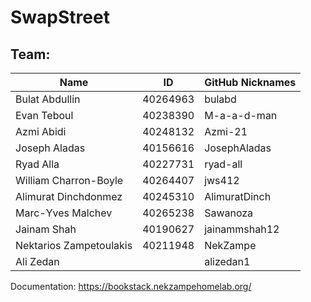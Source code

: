 # SwapStreet

## Team:
| Name                     | ID        | GitHub Nicknames 
|--------------------------|-----------| -----------
| Bulat Abdullin          | 40264963  | bulabd
| Evan Teboul             | 40238390  | M-a-a-d-man
| Azmi Abidi              | 40248132  | Azmi-21
| Joseph Aladas           | 40156616  | JosephAladas
| Ryad Alla               | 40227731  | ryad-all
| William Charron-Boyle   | 40264407  | jws412
| Alimurat Dinchdonmez    | 40245310  | AlimuratDinch
| Marc-Yves Malchev       | 40265238  | Sawanoza
| Jainam Shah             | 40190627  | jainammshah12
| Nektarios Zampetoulakis | 40211948  | NekZampe
| Ali Zedan               |           | alizedan1


Documentation: https://bookstack.nekzampehomelab.org/
